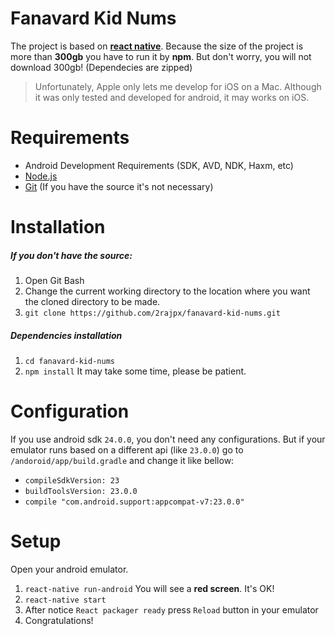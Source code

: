 # Fanavard Kid Nums
The project is based on [**react native**](https://facebook.github.io/react-native/docs/getting-started.html).
Because the size of the project is more than **300gb** you have to run it by **npm**.
But don't worry, you will not download 300gb! (Dependecies are zipped)
> Unfortunately, Apple only lets me develop for iOS on a Mac.
Although it was only tested and developed for android, it may works on iOS.
# Requirements
+ Android Development Requirements (SDK, AVD, NDK, Haxm, etc)
+ [Node.js](https://nodejs.org/en/download/)
+ [Git](https://git-scm.com/downloads) (If you have the source it's not necessary)
# Installation
##### If you don't have the source:
1. Open Git Bash
2. Change the current working directory to the location where you want the cloned directory to be made.
3. `git clone https://github.com/2rajpx/fanavard-kid-nums.git`
##### Dependencies installation
1. `cd fanavard-kid-nums`
2. `npm install`
It may take some time, please be patient.
# Configuration
If you use android sdk `24.0.0`, you don't need any configurations.
But if your emulator runs based on a different api (like `23.0.0`) go to `/andoroid/app/build.gradle` and change it like bellow:
+ `compileSdkVersion: 23`
+ `buildToolsVersion: 23.0.0`
+ `compile "com.android.support:appcompat-v7:23.0.0"`
# Setup
Open your android emulator.
1. `react-native run-android`
You will see a **red screen**. It's OK!
2. `react-native start`
3. After notice `React packager ready` press `Reload` button in your emulator
4. Congratulations!